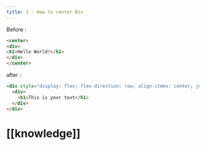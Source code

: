 ```yaml
---
title: 1 - How to center Div
---
```

Before :
```html
<center>
<div>
<h1>Hello World!</h1>
</div>
</center>
```

after :
```html
<div style="display: flex; flex-direction: row; align-items: center; justify-content: center;">
  <div>
    <h1>This is your text</h1>
  </div>
</div>
```
# [[knowledge]]